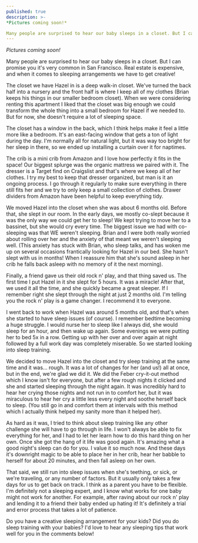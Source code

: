 ```yaml
---
published: true
description: >-
*Pictures coming soon!*

Many people are surprised to hear our baby sleeps in a closet. But I can promise you it's very common in San Francisco. Real estate is expensive, and when it comes to sleeping arrangements we have to get creative!
---
```

*Pictures coming soon!*

Many people are surprised to hear our baby sleeps in a closet. But I can promise you it's very common in San Francisco. Real estate is expensive, and when it comes to sleeping arrangements we have to get creative!

The closet we have Hazel in is a deep walk-in closet. We've turned the back half into a nursery and the front half is where I keep all of my clothes (Brian keeps his things in our smaller bedroom closet). When we were considering renting this apartment I liked that the closet was big enough we could transform the whole thing into a small bedroom for Hazel if we needed to. But for now, she doesn't require a lot of sleeping space. 

The closet has a window in the back, which I think helps make it feel a little more like a bedroom. It's an east-facing window that gets a ton of light during the day. I'm normally all for natural light, but it was way too bright for her sleep in there, so we ended up installing a curtain over it for naptimes.

The crib is a mini crib from Amazon and I love how perfectly it fits in the space! Our biggest splurge was the organic mattress we paired with it. The dresser is a Target find on Craigslist and that's where we keep all of her clothes. I try my best to keep that dresser organized, but man is it an ongoing process. I go through it regularly to make sure everything in there still fits her and we try to only keep a small collection of clothes. Drawer dividers from Amazon have been helpful to keep everything tidy.

We moved Hazel into the closet when she was about 6 months old. Before that, she slept in our room. In the early days, we mostly co-slept because it was the only way we could get her to sleep! We kept trying to move her to a bassinet, but she would cry every time. The biggest issue we had with co-sleeping was that WE weren't sleeping. Brian and I were both really worried about rolling over her and the anxiety of that meant we weren't sleeping well. (This anxiety has stuck with Brian, who sleep talks, and has woken me up on several occasions frantically looking for Hazel in our bed. She hasn't slept with us in months! When I reassure him that she's sound asleep in her crib he falls back asleep with no memory of it the next morning).

Finally, a friend gave us their old rock n' play, and that thing saved us. The first time I put Hazel in it she slept for 5 hours. It was a miracle! After that, we used it all the time, and she quickly became a great sleeper. If I remember right she slept through the night at just 2 months old. I'm telling you the rock n' play is a game changer. I recommend it to everyone.

I went back to work when Hazel was around 5 months old, and that's when she started to have sleep issues (of course). I remember bedtime becoming a huge struggle. I would nurse her to sleep like I always did, she would sleep for an hour, and then wake up again. Some evenings we were putting her to bed 5x in a row. Getting up with her over and over again at night followed by a full work day was completely miserable. So we started looking into sleep training. 

We decided to move Hazel into the closet and try sleep training at the same time and it was... rough. It was a lot of changes for her (and us!) all at once, but in the end, we're glad we did it. We did the Feber cry-it-out method which I know isn't for everyone, but after a few rough nights it clicked and she and started sleeping through the night again. It was incredibly hard to hear her crying those nights and not run in to comfort her, but it was miraculous to hear her cry a little less every night and soothe herself back to sleep. (You still go in and comfort them at intervals with this method which I actually think helped my sanity more than it helped her). 

As hard as it was, I tried to think about sleep training like any other challenge she will have to go through in life. I won't always be able to fix everything for her, and I had to let her learn how to do this hard thing on her own. Once she got the hang of it life was good again. It's amazing what a good night's sleep can do for you. I value it so much now. And these days it's downright magic to be able to place her in her crib, hear her babble to herself for about 20 minutes, and then fall asleep on her own. 

That said, we still run into sleep issues when she's teething, or sick, or we're traveling, or any number of factors. But it usually only takes a few days for us to get back on track. I think as a parent you have to be flexible. I'm definitely not a sleeping expert, and I know what works for one baby might not work for another. For example, after raving about our rock n' play and lending it to a friend their baby ended up hating it! It's definitely a trial and error process that takes a lot of patience. 

Do you have a creative sleeping arrangement for your kids? Did you do sleep training with your babies? I'd love to hear any sleeping tips that work well for you in the comments below!
